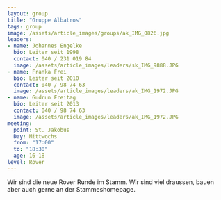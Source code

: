 ```yaml
---
layout: group
title: "Gruppe Albatros"
tags: group
image: /assets/article_images/groups/ak_IMG_0826.jpg
leaders:
- name: Johannes Engelke
  bio: Leiter seit 1998
  contact: 040 / 231 019 84
  image: /assets/article_images/leaders/sk_IMG_9888.JPG
- name: Franka Frei
  bio: Leiter seit 2010
  contact: 040 / 98 74 63
  image: /assets/article_images/leaders/ak_IMG_1972.JPG
- name: Gudrun Freitag
  bio: Leiter seit 2013
  contact: 040 / 98 74 63
  image: /assets/article_images/leaders/ak_IMG_1972.JPG
meeting:
  point: St. Jakobus
  Day: Mittwochs
  from: "17:00"
  to: "18:30"
  age: 16-18
level: Rover
---
```

Wir sind die neue Rover Runde im Stamm. Wir sind viel draussen, bauen aber auch gerne an der Stammeshomepage.
